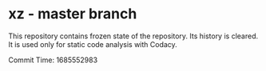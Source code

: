 # xz - master branch

This repository contains frozen state of the repository.
Its history is cleared. It is used only for static code
analysis with Codacy.

Commit Time: 1685552983